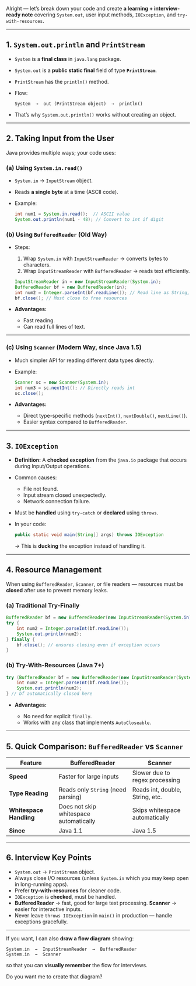 Alright — let’s break down your code and create **a learning + interview-ready note** covering `System.out`, user input methods, `IOException`, and `try-with-resources`.

---

## **1. `System.out.println` and `PrintStream`**

* `System` is a **final class** in `java.lang` package.
* `System.out` is a **public static final** field of type **`PrintStream`**.
* `PrintStream` has the `println()` method.
* Flow:

  ```plaintext
  System  →  out (PrintStream object)  →  println()
  ```
* That’s why `System.out.println()` works without creating an object.

---

## **2. Taking Input from the User**

Java provides multiple ways; your code uses:

### **(a) Using `System.in.read()`**

* `System.in` → `InputStream` object.
* Reads **a single byte** at a time (ASCII code).
* Example:

  ```java
  int num1 = System.in.read();  // ASCII value
  System.out.println(num1 - 48); // Convert to int if digit
  ```

### **(b) Using `BufferedReader` (Old Way)**

* Steps:

  1. Wrap `System.in` with `InputStreamReader` → converts bytes to characters.
  2. Wrap `InputStreamReader` with `BufferedReader` → reads text efficiently.

  ```java
  InputStreamReader in = new InputStreamReader(System.in);
  BufferedReader bf = new BufferedReader(in);
  int num2 = Integer.parseInt(bf.readLine()); // Read line as String, parse to int
  bf.close(); // Must close to free resources
  ```
* **Advantages:**

  * Fast reading.
  * Can read full lines of text.

---

### **(c) Using `Scanner` (Modern Way, since Java 1.5)**

* Much simpler API for reading different data types directly.
* Example:

  ```java
  Scanner sc = new Scanner(System.in);
  int num3 = sc.nextInt(); // Directly reads int
  sc.close();
  ```
* **Advantages:**

  * Direct type-specific methods (`nextInt()`, `nextDouble()`, `nextLine()`).
  * Easier syntax compared to `BufferedReader`.

---

## **3. `IOException`**

* **Definition:** A **checked exception** from the `java.io` package that occurs during Input/Output operations.
* Common causes:

  * File not found.
  * Input stream closed unexpectedly.
  * Network connection failure.
* Must be **handled** using `try-catch` or **declared** using `throws`.
* In your code:

  ```java
  public static void main(String[] args) throws IOException
  ```

  → This is **ducking** the exception instead of handling it.

---

## **4. Resource Management**

When using `BufferedReader`, `Scanner`, or file readers — resources must be **closed** after use to prevent memory leaks.

### **(a) Traditional Try-Finally**

```java
BufferedReader bf = new BufferedReader(new InputStreamReader(System.in));
try {
    int num2 = Integer.parseInt(bf.readLine());
    System.out.println(num2);
} finally {
    bf.close(); // ensures closing even if exception occurs
}
```

### **(b) Try-With-Resources (Java 7+)**

```java
try (BufferedReader bf = new BufferedReader(new InputStreamReader(System.in))) {
    int num2 = Integer.parseInt(bf.readLine());
    System.out.println(num2);
} // bf automatically closed here
```

* **Advantages:**

  * No need for explicit `finally`.
  * Works with any class that implements `AutoCloseable`.

---

## **5. Quick Comparison: `BufferedReader` vs `Scanner`**

| Feature                 | BufferedReader                         | Scanner                         |
| ----------------------- | -------------------------------------- | ------------------------------- |
| **Speed**               | Faster for large inputs                | Slower due to regex processing  |
| **Type Reading**        | Reads only `String` (need parsing)     | Reads int, double, String, etc. |
| **Whitespace Handling** | Does not skip whitespace automatically | Skips whitespace automatically  |
| **Since**               | Java 1.1                               | Java 1.5                        |

---

## **6. Interview Key Points**

* `System.out` → `PrintStream` object.
* Always close I/O resources (unless `System.in` which you may keep open in long-running apps).
* Prefer **try-with-resources** for cleaner code.
* `IOException` is **checked**, must be handled.
* **BufferedReader** → fast, good for large text processing.
  **Scanner** → easier for interactive inputs.
* Never leave `throws IOException` in `main()` in production — handle exceptions gracefully.

---

If you want, I can also **draw a flow diagram** showing:

```
System.in  →  InputStreamReader  →  BufferedReader
System.in  →  Scanner
```

so that you can **visually remember** the flow for interviews.

Do you want me to create that diagram?
